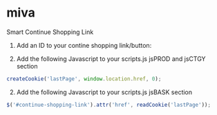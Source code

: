 miva
====

Smart Continue Shopping Link

1) Add an ID to your contine shopping link/button:<br />

2) Add the following Javascript to your scripts.js jsPROD and jsCTGY section
```javascript
createCookie('lastPage', window.location.href, 0);
```

2) Add the following Javascript to your scripts.js jsBASK section
```javascript
$('#continue-shopping-link').attr('href', readCookie('lastPage'));
```